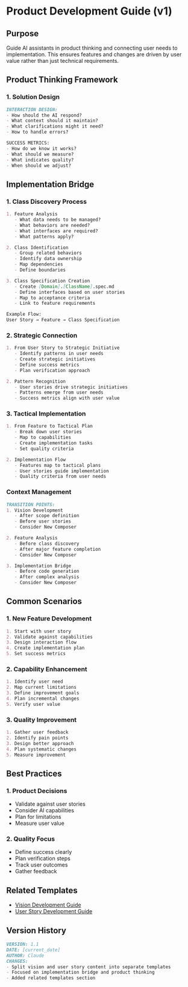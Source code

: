 # Product Development Guide (v1)

## Purpose
Guide AI assistants in product thinking and connecting user needs to implementation. This ensures features and changes are driven by user value rather than just technical requirements.

## Product Thinking Framework

### 1. Solution Design
```markdown
INTERACTION DESIGN:
- How should the AI respond?
- What context should it maintain?
- What clarifications might it need?
- How to handle errors?

SUCCESS METRICS:
- How do we know it works?
- What should we measure?
- What indicates quality?
- When should we adjust?
```

## Implementation Bridge

### 1. Class Discovery Process
```markdown
1. Feature Analysis
   - What data needs to be managed?
   - What behaviors are needed?
   - What interfaces are required?
   - What patterns apply?

2. Class Identification
   - Group related behaviors
   - Identify data ownership
   - Map dependencies
   - Define boundaries

3. Class Specification Creation
   - Create [Domain].[ClassName].spec.md
   - Define interfaces based on user stories
   - Map to acceptance criteria
   - Link to feature requirements

Example Flow:
User Story → Feature → Class Specification
```

### 2. Strategic Connection
```markdown
1. From User Story to Strategic Initiative
   - Identify patterns in user needs
   - Create strategic initiatives
   - Define success metrics
   - Plan verification approach

2. Pattern Recognition
   - User stories drive strategic initiatives
   - Patterns emerge from user needs
   - Success metrics align with user value
```

### 3. Tactical Implementation
```markdown
1. From Feature to Tactical Plan
   - Break down user stories
   - Map to capabilities
   - Create implementation tasks
   - Set quality criteria

2. Implementation Flow
   - Features map to tactical plans
   - User stories guide implementation
   - Quality criteria from user needs
```

### Context Management
```markdown
TRANSITION POINTS:
1. Vision Development
   - After scope definition
   - Before user stories
   - Consider New Composer

2. Feature Analysis
   - Before class discovery
   - After major feature completion
   - Consider New Composer

3. Implementation Bridge
   - Before code generation
   - After complex analysis
   - Consider New Composer
```

## Common Scenarios

### 1. New Feature Development
```markdown
1. Start with user story
2. Validate against capabilities
3. Design interaction flow
4. Create implementation plan
5. Set success metrics
```

### 2. Capability Enhancement
```markdown
1. Identify user need
2. Map current limitations
3. Define improvement goals
4. Plan incremental changes
5. Verify user value
```

### 3. Quality Improvement
```markdown
1. Gather user feedback
2. Identify pain points
3. Design better approach
4. Plan systematic changes
5. Measure improvement
```

## Best Practices

### 1. Product Decisions
- Validate against user stories
- Consider AI capabilities
- Plan for limitations
- Measure user value

### 2. Quality Focus
- Define success clearly
- Plan verification steps
- Track user outcomes
- Gather feedback

## Related Templates
- [Vision Development Guide](./vision-development.v1.template.md)
- [User Story Development Guide](./user-story-development.v1.template.md)

## Version History
```markdown
VERSION: 1.1
DATE: [current_date]
AUTHOR: Claude
CHANGES:
- Split vision and user story content into separate templates
- Focused on implementation bridge and product thinking
- Added related templates section
``` 